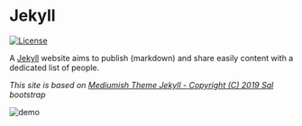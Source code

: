 # Jekyll

[![License](https://img.shields.io/github/license/RealVincentBerthet/jekyll)](https://opensource.org/licenses/MIT)

A [Jekyll](https://jekyllrb.com/) website aims to publish (markdown) and share easily content with a dedicated list of people.


*This site is based on [Mediumish Theme Jekyll - Copyright (C) 2019 Sal](https://github.com/wowthemesnet/mediumish-theme-jekyll) bootstrap*


![demo](./demo.gif)